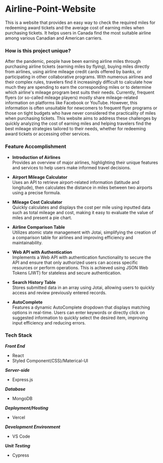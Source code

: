 # Airline-Point-Website
This is a website that provides an easy way to check the required miles for redeeming award tickets and the average cost of earning miles when purchasing tickets. It helps users in Canada find the most suitable airline among various Canadian and American carriers.

### How is this project unique?
After the pandemic, people have been earning airline miles through purchasing airline tickets (earning miles by flying), buying miles directly from airlines, using airline mileage credit cards offered by banks, or participating in other collaborative programs. With numerous airlines and their complex rules, travelers find it increasingly difficult to calculate how much they are spending to earn the corresponding miles or to determine which airline's mileage program best suits their needs. Currently, frequent flyers (or so-called mileage players) mostly share mileage-related information on platforms like Facebook or YouTube. However, this information is often unsuitable for newcomers to frequent flyer programs or those on tight budgets who have never considered the practicality of miles when purchasing tickets. This website aims to address these challenges by quickly analyzing the cost of earning miles and helping travelers find the best mileage strategies tailored to their needs, whether for redeeming award tickets or accessing other services.

### Feature Accomplishment
- **Introduction of Airlines**  
  Provides an overview of major airlines, highlighting their unique features and services to help users make informed travel decisions.

- **Airport Mileage Calculator**  
  Uses an API to retrieve airport-related information (latitude and longitude), then calculates the distance in miles between two airports using a precise formula.

- **Mileage Cost Calculator**  
  Quickly calculates and displays the cost per mile using inputted data such as total mileage and cost, making it easy to evaluate the value of miles and present a pie chart.

- **Airline Comparison Table**  
  Utilizes atomic state management with Jotai, simplifying the creation of a comparison table for airlines and improving efficiency and maintainability.

- **Web API with Authentication**  
  Implements a Web API with authentication functionality to secure the API and ensure that only authorized users can access specific resources or perform operations. This is achieved using JSON Web Tokens (JWT) for stateless and secure authentication.

- **Search History Table**  
  Stores submitted data in an array using Jotai, allowing users to quickly access and review previously entered records.

- **AutoComplete**  
  Features a dynamic AutoComplete dropdown that displays matching options in real-time. Users can enter keywords or directly click on suggested information to quickly select the desired item, improving input efficiency and reducing errors.


### Tech Stack
***Front End***
- React
- Styled Component(CSS)/Materical-UI

***Server-side***
- Express.js

***Database***
- MongoDB

***Deployment/Hosting***
- Vercel

***Development Environment***
- VS Code

***Unit Testing***
- Cypress
